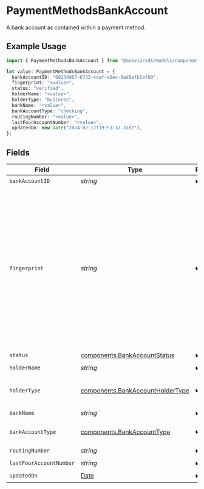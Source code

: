 # PaymentMethodsBankAccount

A bank account as contained within a payment method.

## Example Usage

```typescript
import { PaymentMethodsBankAccount } from "@moovio/sdk/models/components";

let value: PaymentMethodsBankAccount = {
  bankAccountID: "6923dd67-6733-4daf-a2ec-8ad8afb1bf60",
  fingerprint: "<value>",
  status: "verified",
  holderName: "<value>",
  holderType: "business",
  bankName: "<value>",
  bankAccountType: "checking",
  routingNumber: "<value>",
  lastFourAccountNumber: "<value>",
  updatedOn: new Date("2024-02-17T19:53:32.318Z"),
};
```

## Fields

| Field                                                                                                                                                                     | Type                                                                                                                                                                      | Required                                                                                                                                                                  | Description                                                                                                                                                               |
| ------------------------------------------------------------------------------------------------------------------------------------------------------------------------- | ------------------------------------------------------------------------------------------------------------------------------------------------------------------------- | ------------------------------------------------------------------------------------------------------------------------------------------------------------------------- | ------------------------------------------------------------------------------------------------------------------------------------------------------------------------- |
| `bankAccountID`                                                                                                                                                           | *string*                                                                                                                                                                  | :heavy_check_mark:                                                                                                                                                        | N/A                                                                                                                                                                       |
| `fingerprint`                                                                                                                                                             | *string*                                                                                                                                                                  | :heavy_check_mark:                                                                                                                                                        | Once the bank account is linked, we don't reveal the full bank account number. <br/><br/>The fingerprint acts as a way to identify whether two linked bank accounts are the same. |
| `status`                                                                                                                                                                  | [components.BankAccountStatus](../../models/components/bankaccountstatus.md)                                                                                              | :heavy_check_mark:                                                                                                                                                        | N/A                                                                                                                                                                       |
| `holderName`                                                                                                                                                              | *string*                                                                                                                                                                  | :heavy_check_mark:                                                                                                                                                        | N/A                                                                                                                                                                       |
| `holderType`                                                                                                                                                              | [components.BankAccountHolderType](../../models/components/bankaccountholdertype.md)                                                                                      | :heavy_check_mark:                                                                                                                                                        | The type of holder on a funding source.                                                                                                                                   |
| `bankName`                                                                                                                                                                | *string*                                                                                                                                                                  | :heavy_check_mark:                                                                                                                                                        | N/A                                                                                                                                                                       |
| `bankAccountType`                                                                                                                                                         | [components.BankAccountType](../../models/components/bankaccounttype.md)                                                                                                  | :heavy_check_mark:                                                                                                                                                        | The bank account type.                                                                                                                                                    |
| `routingNumber`                                                                                                                                                           | *string*                                                                                                                                                                  | :heavy_check_mark:                                                                                                                                                        | N/A                                                                                                                                                                       |
| `lastFourAccountNumber`                                                                                                                                                   | *string*                                                                                                                                                                  | :heavy_check_mark:                                                                                                                                                        | N/A                                                                                                                                                                       |
| `updatedOn`                                                                                                                                                               | [Date](https://developer.mozilla.org/en-US/docs/Web/JavaScript/Reference/Global_Objects/Date)                                                                             | :heavy_check_mark:                                                                                                                                                        | N/A                                                                                                                                                                       |